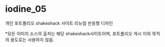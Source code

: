 # iodine_05

개인 포트폴리오
shakeshack 사이트 리뉴얼
반응형 디자인

*모든 이미지 소스의 출처는 해당 shakeshack사이트이며, 포트폴리오 게시 이외 목적의 용도로는 사용하지 않음.
